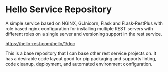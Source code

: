 # Hello Service Repository

A simple service based on NGINX, GUnicorn, Flask and Flask-RestPlus with role based nginx configuration for installing multiple REST servers with different roles on a single server and versioning support in the rest service.

https://hello-rest.com/hello/1/doc

This is a base repository that I can base other rest service projects on.  It has a desirable code layout good for pip packaging and supports linting, code cleanup, deployment, and automated environment configuration.

